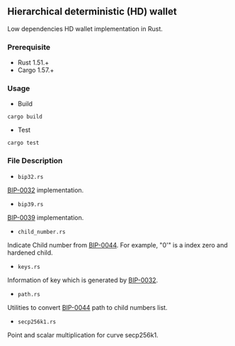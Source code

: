 ## Hierarchical deterministic (HD) wallet

Low dependencies HD wallet implementation in Rust.

### Prerequisite

- Rust 1.51.+
- Cargo 1.57.+

### Usage

- Build

```shell
cargo build
```

- Test

```shell
cargo test
```

### File Description

- `bip32.rs`

[BIP-0032](https://github.com/bitcoin/bips/blob/master/bip-0032.mediawiki) implementation.

- `bip39.rs`

[BIP-0039](https://github.com/bitcoin/bips/blob/master/bip-0039.mediawiki) implementation.

- `child_number.rs`

Indicate Child number from [BIP-0044](https://github.com/bitcoin/bips/blob/master/bip-0044.mediawiki). For example, "0'" is a index zero and hardened child.

- `keys.rs`

Information of key which is generated by [BIP-0032](https://github.com/bitcoin/bips/blob/master/bip-0032.mediawiki).

- `path.rs`

Utilities to convert [BIP-0044](https://github.com/bitcoin/bips/blob/master/bip-0044.mediawiki) path to child numbers list.

- `secp256k1.rs`

Point and scalar multiplication for curve secp256k1.